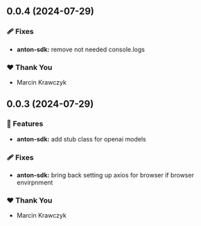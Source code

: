 ## 0.0.4 (2024-07-29)


### 🩹 Fixes

- **anton-sdk:** remove not needed console.logs


### ❤️  Thank You

- Marcin Krawczyk

## 0.0.3 (2024-07-29)


### 🚀 Features

- **anton-sdk:** add stub class for openai models


### 🩹 Fixes

- **anton-sdk:** bring back setting up axios for browser if browser envirpnment


### ❤️  Thank You

- Marcin Krawczyk
